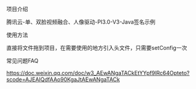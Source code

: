 项目介绍

腾讯云-单、双脸视频融合、人像驱动-PI3.0-V3-Java签名示例

使用方法

直接将文件拖到项目，在需要使用的地方引入头文件，只需要setConfig一次

常见问题FAQ

https://doc.weixin.qq.com/doc/w3_AEwANgaTACkEtYYpf9lRc64Opteto?scode=AJEAIQdfAAo90KgaJtAEwANgaTACk
